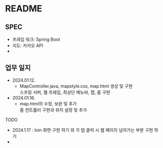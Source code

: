 # README

## SPEC
- 프레임 워크: Spring Boot  
- 지도: 카카오 API
- 

## 업무 일지
- 2024.01.12.  
  - MapController.java, mapstyle.css, map.html 생성 및 구현  
  스프링 서버, 웹 프레임, 최상단 메뉴바, 맵, 줌 구현  
- 2024.01.16.  
  - map.html의 수정, 보완 및 추가  
  줌 컨트롤러 구현과 위치 설정 및 추가
  
TODO
- 2024.1.17 : loin 화면 구현 하기 와 각 탭 클릭 시 웹 페이지 넘어가는 부분 구현 하기
- 
